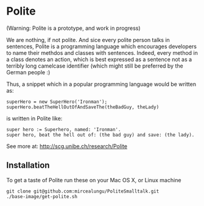 Polite
======

(Warning: Polite is a prototype, and work in progress)

We are nothing, if not polite. And sice every polite person talks in sentences, Polite is a programming language
which encourages developers to name their methdos and classes with sentences. Indeed, every method in a class 
denotes an action, which is best expressed as a sentence not as a terribly long camelcase identifier 
(which might still be preferred by the German people :)

Thus, a snippet which in a popular programming language would be written as: 

    superHero = new SuperHero('Ironman');
    superHero.beatTheHellOutOfAndSaveThe(theBadGuy, theLady)

is written in Polite like:

    super hero := Superhero, named: 'Ironman'.
    super hero, beat the hell out of: (the bad guy) and save: (the lady). 

See more at: http://scg.unibe.ch/research/Polite

Installation
------------
To get a taste of Polite run these on your Mac OS X, or Linux machine

    git clone git@github.com:mircealungu/PoliteSmalltalk.git
    ./base-image/get-polite.sh
